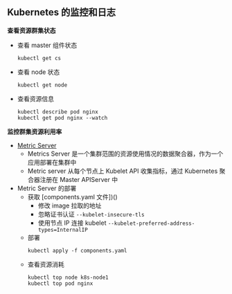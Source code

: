 ## Kubernetes 的监控和日志

__查看资源群集状态__
- 查看 master 组件状态
    ```
    kubectl get cs
    ```
- 查看 node 状态
    ```
    kubectl get node
    ```
- 查看资源信息
    ```
    kubectl describe pod nginx
    kubectl get pod nginx --watch
    ```

__监控群集资源利用率__
- [Metric Server](https://github.com/kubernetes-sigs/metrics-server)
    - Metrics Server 是一个集群范围的资源使用情况的数据聚合器，作为一个应用部署在集群中
    - Metric server 从每个节点上 Kubelet API 收集指标，通过 Kubernetes 聚合器注册在 Master APIServer 中
- Metric Server 的部署
    - 获取 [components.yaml 文件])()
        - 修改 image 拉取的地址
        - 忽略证书认证 `--kubelet-insecure-tls`
        - 使用节点 IP 连接 kubelet `--kubelet-preferred-address-types=InternalIP`
    - 部署
        ```
        kubectl apply -f components.yaml
        ```
    - 查看资源消耗
        ```
        kubectl top node k8s-node1
        kubectl top pod nginx
        ```